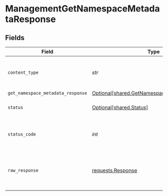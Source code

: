 # ManagementGetNamespaceMetadataResponse


## Fields

| Field                                                                                                | Type                                                                                                 | Required                                                                                             | Description                                                                                          |
| ---------------------------------------------------------------------------------------------------- | ---------------------------------------------------------------------------------------------------- | ---------------------------------------------------------------------------------------------------- | ---------------------------------------------------------------------------------------------------- |
| `content_type`                                                                                       | *str*                                                                                                | :heavy_check_mark:                                                                                   | HTTP response content type for this operation                                                        |
| `get_namespace_metadata_response`                                                                    | [Optional[shared.GetNamespaceMetadataResponse]](../../models/shared/getnamespacemetadataresponse.md) | :heavy_minus_sign:                                                                                   | OK                                                                                                   |
| `status`                                                                                             | [Optional[shared.Status]](../../models/shared/status.md)                                             | :heavy_minus_sign:                                                                                   | Default error response                                                                               |
| `status_code`                                                                                        | *int*                                                                                                | :heavy_check_mark:                                                                                   | HTTP response status code for this operation                                                         |
| `raw_response`                                                                                       | [requests.Response](https://requests.readthedocs.io/en/latest/api/#requests.Response)                | :heavy_check_mark:                                                                                   | Raw HTTP response; suitable for custom response parsing                                              |